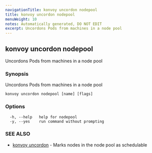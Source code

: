 ```yaml
---
navigationTitle: konvoy uncordon nodepool
title: konvoy uncordon nodepool
menuWeight: 10
notes: Automatically generated, DO NOT EDIT
excerpt: Uncordons Pods from machines in a node pool
---
```


## konvoy uncordon nodepool

Uncordons Pods from machines in a node pool

### Synopsis

Uncordons Pods from machines in a node pool

```
konvoy uncordon nodepool [name] [flags]
```

### Options

```
  -h, --help   help for nodepool
  -y, --yes    run command without prompting
```

### SEE ALSO

* [konvoy uncordon](../)	 - Marks nodes in the node pool as schedulable

